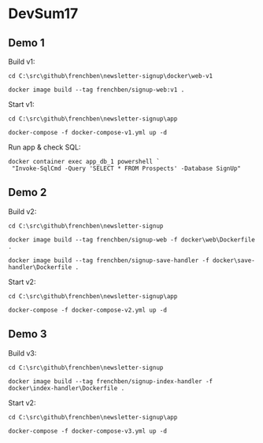# DevSum17

## Demo 1

Build v1:

```
cd C:\src\github\frenchben\newsletter-signup\docker\web-v1

docker image build --tag frenchben/signup-web:v1 .
```

Start v1:

```
cd C:\src\github\frenchben\newsletter-signup\app

docker-compose -f docker-compose-v1.yml up -d
```

Run app & check SQL:

```
docker container exec app_db_1 powershell `
 "Invoke-SqlCmd -Query 'SELECT * FROM Prospects' -Database SignUp"
```

## Demo 2

Build v2:

```
cd C:\src\github\frenchben\newsletter-signup

docker image build --tag frenchben/signup-web -f docker\web\Dockerfile .

docker image build --tag frenchben/signup-save-handler -f docker\save-handler\Dockerfile .
```

Start v2:

```
cd C:\src\github\frenchben\newsletter-signup\app

docker-compose -f docker-compose-v2.yml up -d
```

## Demo 3

Build v3:

```
cd C:\src\github\frenchben\newsletter-signup

docker image build --tag frenchben/signup-index-handler -f docker\index-handler\Dockerfile .
```

Start v2:

```
cd C:\src\github\frenchben\newsletter-signup\app

docker-compose -f docker-compose-v3.yml up -d
```
